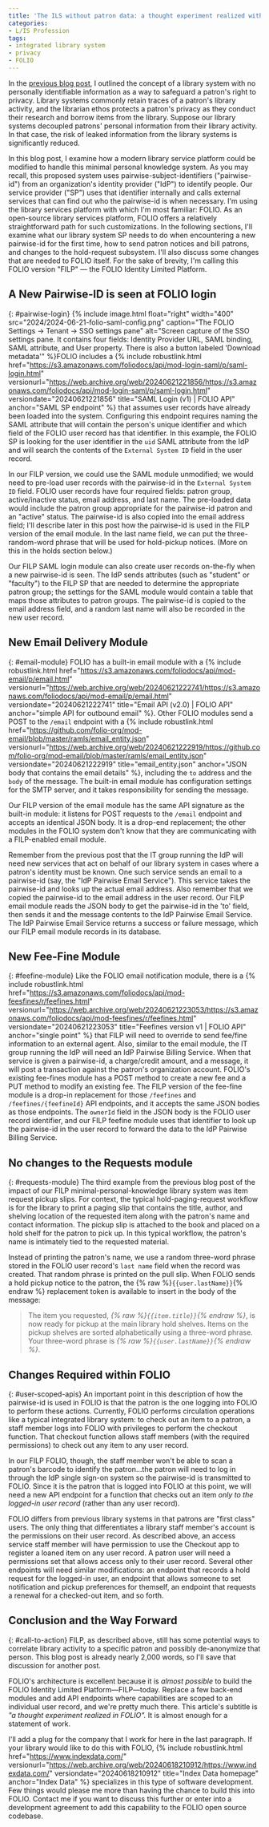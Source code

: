 ```yaml
---
title: 'The ILS without patron data: a thought experiment realized with FOLIO'
categories:
- L/IS Profession
tags:
- integrated library system
- privacy
- FOLIO
---
```


In the [previous blog post](https://dltj.org/article/ils-without-patron-data/), I outlined the concept of a library system with no personally identifiable information as a way to safeguard a patron's right to privacy. 
Library systems commonly retain traces of a patron's library activity, and the librarian ethos protects a patron's privacy as they conduct their research and borrow items from the library. 
Suppose our library systems decoupled patrons' personal information from their library activity. 
In that case, the risk of leaked information from the library systems is significantly reduced.

In this blog post, I examine how a modern library service platform could be modified to handle this minimal personal knowledge system. 
As you may recall, this proposed system uses pairwise-subject-identifiers ("pairwise-id") from an organization's identity provider ("IdP") to identify people. 
Our service provider ("SP") uses that identifier internally and calls external services that can find out who the pairwise-id is when necessary. 
I'm using the library services platform with which I'm most familiar: FOLIO. 
As an open-source library services platform, FOLIO offers a relatively straightforward path for such customizations. 
In the following sections, I'll examine what our library system SP needs to do when encountering a new pairwise-id for the first time, how to send patron notices and bill patrons, and changes to the hold-request subsystem. 
I'll also discuss some changes that are needed to FOLIO itself. 
For the sake of brevity, I'm calling this FOLIO version "FILP" — the FOLIO Identity Limited Platform.

## A New Pairwise-ID is seen at FOLIO login
{: #pairwise-login}
{% include image.html 
float="right"
width="400"
src="2024/2024-06-21-folio-saml-config.png"
caption="The FOLIO Settings → Tenant → SSO settings pane"
alt="Screen capture of the SSO settings pane. It contains four fields: Identity Provider URL, SAML binding, SAML attribute, and User property. There is also a button labeled 'Download metadata'"
%}FOLIO includes a {% include robustlink.html href="https://s3.amazonaws.com/foliodocs/api/mod-login-saml/p/saml-login.html" versionurl="https://web.archive.org/web/20240621221856/https://s3.amazonaws.com/foliodocs/api/mod-login-saml/p/saml-login.html" versiondate="20240621221856" title="SAML Login (v1) | FOLIO API" anchor="SAML SP endpoint" %} that assumes user records have already been loaded into the system. 
Configuring this endpoint requires naming the SAML attribute that will contain the person's unique identifier and which field of the FOLIO user record has that identifier. 
In this example, the FOLIO SP is looking for the user identifier in the `uid` SAML attribute from the IdP and will search the contents of the `External System ID` field in the user record.

In our FILP version, we could use the SAML module unmodified; we would need to pre-load user records with the pairwise-id in the `External System ID` field. FOLIO user records have four required fields: patron group, active/inactive status, email address, and last name. 
The pre-loaded data would include the patron group appropriate for the pairwise-id patron and an "active" status. 
The pairwise-id is also copied into the email address field; I'll describe later in this post how the pairwise-id is used in the FILP version of the email module. 
In the last name field, we can put the three-random-word phrase that will be used for hold-pickup notices. 
(More on this in the holds section below.)

Our FILP SAML login module can also create user records on-the-fly when a new pairwise-id is seen. 
The IdP sends attributes (such as "student" or "faculty") to the FILP SP that are needed to determine the appropriate patron group; the settings for the SAML module would contain a table that maps those attributes to patron groups. 
The pairwise-id is copied to the email address field, and a random last name will also be recorded in the new user record.

## New Email Delivery Module
{: #email-module}
FOLIO has a built-in email module with a {% include robustlink.html href="https://s3.amazonaws.com/foliodocs/api/mod-email/p/email.html" versionurl="https://web.archive.org/web/20240621222741/https://s3.amazonaws.com/foliodocs/api/mod-email/p/email.html" versiondate="20240621222741" title="Email API (v2.0) | FOLIO API" anchor="simple API for outbound email" %}. 
Other FOLIO modules send a POST to the `/email` endpoint with a {% include robustlink.html href="https://github.com/folio-org/mod-email/blob/master/ramls/email_entity.json" versionurl="https://web.archive.org/web/20240621222919/https://github.com/folio-org/mod-email/blob/master/ramls/email_entity.json" versiondate="20240621222919" title="email_entity.json" anchor="JSON body that contains the email details" %}, including the `to` address and the `body` of the message. 
The built-in email module has configuration settings for the SMTP server, and it takes responsibility for sending the message.

Our FILP version of the email module has the same API signature as the built-in module: it listens for POST requests to the `/email` endpoint and accepts an identical JSON body. 
It is a drop-end replacement; the other modules in the FOLIO system don't know that they are communicating with a FILP-enabled email module. 

Remember from the previous post that the IT group running the IdP will need new services that act on behalf of our library system in cases where a patron's identity must be known. 
One such service sends an email to a pairwise-id (say, the "IdP Pairwise Email Service"). 
This service takes the pairwise-id and looks up the actual email address. 
Also remember that we copied the pairwise-id to the email address in the user record. 
Our FILP email module reads the JSON body to get the pairwise-id in the 'to' field, then sends it and the message contents to the IdP Pairwise Email Service. 
The IdP Pairwise Email Service returns a success or failure message, which our FILP email module records in its database.

## New Fee-Fine Module
{: #feefine-module}
Like the FOLIO email notification module, there is a {% include robustlink.html href="https://s3.amazonaws.com/foliodocs/api/mod-feesfines/r/feefines.html" versionurl="https://web.archive.org/web/20240621223053/https://s3.amazonaws.com/foliodocs/api/mod-feesfines/r/feefines.html" versiondate="20240621223053" title="Feefines version v1 | FOLIO API" anchor="single point" %} that FILP will need to override to send fee/fine information to an external agent. 
Also, similar to the email module, the IT group running the IdP will need an IdP Pairwise Billing Service. 
When that service is given a pairwise-id, a charge/credit amount, and a message, it will post a transaction against the patron's organization account. 
FOLIO's existing fee-fines module has a POST method to create a new fee and a PUT method to modify an existing fee. 
The FILP version of the fee-fine module is a drop-in replacement for those `/feefines` and `/feefines/{feefineId}` API endpoints, and it accepts the same JSON bodies as those endpoints. 
The `ownerId` field in the JSON body is the FOLIO user record identifier, and our FILP feefine module uses that identifier to look up the pairwise-id in the user record to forward the data to the IdP Pairwise Billing Service.

## No changes to the Requests module
{: #requests-module}
The third example from the previous blog post of the impact of our FILP minimal-personal-knowledge library system was item request pickup slips. 
For context, the typical hold-paging-request workflow is for the library to print a paging slip that contains the title, author, and shelving location of the requested item along with the patron's name and contact information. 
The pickup slip is attached to the book and placed on a hold shelf for the patron to pick up. 
In this typical workflow, the patron's name is intimately tied to the requested material.

Instead of printing the patron's name, we use a random three-word phrase stored in the FOLIO user record's `last name` field when the record was created. 
That random phrase is printed on the pull slip. 
When FOLIO sends a hold pickup notice to the patron, the {% raw %}`{{user.lastName}}`{% endraw %} replacement token is available to insert in the body of the message:

> The item you requested, _{% raw %}`{{item.title}}`{% endraw %}_, is now ready for pickup at the main library hold shelves. Items on the pickup shelves are sorted alphabetically using a three-word phrase. Your three-word phrase is _{% raw %}`{{user.lastName}}`{% endraw %}_.

## Changes Required within FOLIO
{: #user-scoped-apis}
An important point in this description of how the pairwise-id is used in FOLIO is that the patron is the one logging into FOLIO to perform these actions. 
Currently, FOLIO performs circulation operations like a typical integrated library system: to check out an item to a patron, a staff member logs into FOLIO with privileges to perform the checkout function. 
That checkout function allows staff members (with the required permissions) to check out any item to any user record. 

In our FILP FOLIO, though, the staff member won't be able to scan a patron's barcode to identify the patron...the patron will need to log in through the IdP single sign-on system so the pairwise-id is transmitted to FOLIO. 
Since it is the patron that is logged into FOLIO at this point, we will need a new API endpoint for a function that checks out an item _only to the logged-in user record_ (rather than any user record).

FOLIO differs from previous library systems in that patrons are "first class" users. 
The only thing that differentiates a library staff member's account is the permissions on their user record. 
As described above, an access service staff member will have permission to use the Checkout app to register a loaned item on any user record. 
A patron user will need a permissions set that allows access only to their user record. 
Several other endpoints will need similar modifications: an endpoint that records a hold request for the logged-in user, an endpoint that allows someone to set notification and pickup preferences for themself, an endpoint that requests a renewal for a checked-out item, and so forth.

## Conclusion and the Way Forward
{: #call-to-action}
FILP, as described above, still has some potential ways to correlate library activity to a specific patron and possibly de-anonymize that person. 
This blog post is already nearly 2,000 words, so I'll save that discussion for another post. 

FOLIO's architecture is excellent because it is _almost possible_ to build the FOLIO Identity Limited Platform—FILP—today. 
Replace a few back-end modules and add API endpoints where capabilities are scoped to an individual user record, and we're pretty much there. 
This article's subtitle is _"a thought experiment realized in FOLIO"._ 
It is almost enough for a statement of work.

I'll add a plug for the company that I work for here in the last paragraph. 
If your library would like to do this with FOLIO, {% include robustlink.html href="https://www.indexdata.com/" versionurl="https://web.archive.org/web/20240618210912/https://www.indexdata.com/" versiondate="20240618210912" title="Index Data homepage" anchor="Index Data" %} specializes in this type of software development. 
Few things would please me more than having the chance to build this into FOLIO. 
Contact me if you want to discuss this further or enter into a development agreement to add this capability to the FOLIO open source codebase.